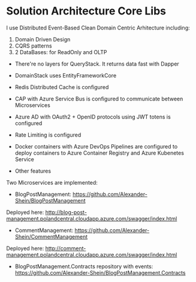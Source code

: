 # Solution Architecture Core Libs

I use Distributed Event-Based Clean Domain Centric Arhitecture including:
1) Domain Driven Design
2) CQRS patterns
3) 2 DataBases: for ReadOnly and OLTP 

- There're no layers for QueryStack. It returns data fast with Dapper

- DomainStack uses EntityFrameworkCore

- Redis Distributed Cache is configured

- CAP with Azure Service Bus is configured to communicate between Microservices

- Azure AD with OAuth2 + OpenID protocols using JWT totens is configured

- Rate Limiting is configured

- Docker containers with Azure DevOps Pipelines are configured to deploy containers to Azure Container Registry and Azure Kubenetes Service

- Other features


Two Microservices are implemented:

- BlogPostManagement: https://github.com/Alexander-Shein/BlogPostManagement

Deployed here: http://blog-post-management.polandcentral.cloudapp.azure.com/swagger/index.html

- CommentManagement: https://github.com/Alexander-Shein/CommentManagement

Deployed here: http://comment-management.polandcentral.cloudapp.azure.com/swagger/index.html

- BlogPostManagement.Contracts repository with events: https://github.com/Alexander-Shein/BlogPostManagement.Contracts
